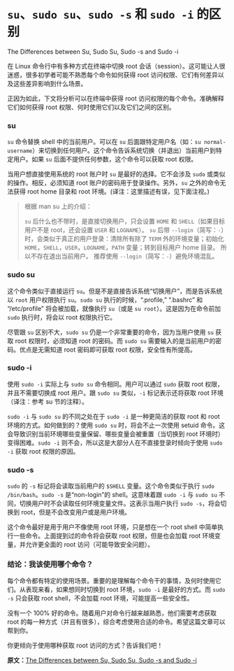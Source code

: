 `su`、`sudo su`、`sudo -s` 和 `sudo -i` 的区别
============================================

The Differences between Su, Sudo Su, Sudo -s and Sudo -i

在 Linux 命令行中有多种方式在终端中切换 root 会话（session）。这可能让人很迷惑，很多初学者可能不熟悉每个命令如何获得 root 访问权限、它们有何差异以及这些差异影响到什么场景。

正因为如此，下文将分析可以在终端中获得 root 访问权限的每个命令。准确解释它们如何获得 root 权限、何时使用它们以及它们之间的区别。


### su

`su` 命令替换 shell 中的当前用户。可以在 `su` 后面跟特定用户名（如：`su normal-username`）来切换到任何用户。这个命令告诉系统切换（并退出）当前用户到特定用户。如果 `su` 后面不提供任何参数，这个命令可以获取 root 权限。

当用户想直接使用系统的 root 账户时 `su` 是最好的选择。它不会涉及 `sudo` 或类似的操作。相反，必须知道 root 账户的密码用于登录操作。另外，`su` 之外的命令无法获得 root home 目录和 root 环境。(译注：这里描述有误，见下面注视。)

 > 根据 man su 上的介绍：
 > 
 > `su` 后什么也不带时，是直接切换用户，只会设置 `HOME` 和 `SHELL`（如果目标用户不是 root，还会设置 `USER` 和 `LOGNAME`）。 
 > `su` 后带 `--login`（简写：`-`）时，会类似于真正的用户登录：清除所有除了 `TERM` 外的环境变量；初始化 `HOME`，`SHELL`，`USER`，`LOGNAME`，`PATH` 变量；转到目标用户 home 目录。
 > 所以不存在退出当前用户。
 > 推荐使用 `--login`（简写：`-`）避免环境混乱。

### sudo su

这个命令类似于直接运行 `su`。但是不是直接告诉系统“切换用户”，而是告诉系统以 `root` 用户权限执行 `su`。`sudo su` 执行的时候，“.profile,” “.bashrc” 和 “/etc/profile” 将会被加载，就像执行 `su`（或是 `su root`）。这是因为在命令前加 `sudo` 执行时，将会以 root 权限执行它。

尽管跟 `su` 区别不大，`sudo su` 仍是一个非常重要的命令，因为当用户使用 `su` 获取 root 权限时，必须知道 root 的密码。而 `sudo su` 需要输入的是当前用户的密码。优点是无需知道 root 密码即可获取 root 权限，安全性有所提高。

### sudo -i

使用 `sudo -i` 实际上与 `sudo su` 命令相同。用户可以通过 `sudo` 获取 root 权限，并且不需要切换成 root 用户。跟 `sudo su` 类似，`-i` 标记表示还将获取 root 环境（译注：参考 su 节的注释）。

`sudo -i` 与 `sudo su` 的不同之处在于 `sudo -i` 是一种更简洁的获取 root 和 root 环境的方式。如何做到的？使用 `sudo su` 时，将会不止一次使用 setuid 命令。这会导致识别当前环境哪些变量保留、哪些变量会被重置（当切换到 root 环境时）变得困难。`sudo -i` 则不会，所以这是大部分人在不直接登录时倾向于使用 `sudo -i` 获取 root 权限的原因。

### sudo -s

`sudo` 的 `-s` 标记将会读取当前用户的 `$SHELL` 变量。这个命令类似于执行 `sudo /bin/bash`。`sudo -s` 是“non-login”的 shell。这意味着跟 `sudo -i` 与 `sudo su` 不同，切换用户时不会读取任何环境变量文件。这表示当用户执行 `sudo -s`，将会切换到 root，但是不会改变用户或是用户环境。

这个命令最好是用于用户不像使用 root 环境，只是想在一个 root shell 中简单执行一些命令。上面提到过的命令将会获取 root 权限，但是也会加载 root 环境变量，并允许更全面的 root 访问（可能导致安全问题）。


### 结论：我该使用哪个命令？

每个命令都有特定的使用场景。重要的是理解每个命令干的事情，及何时使用它们。从表现来看，如果想同时切换到 root 环境，`sudo -i` 是最好的方式。而 `sudo -s` 只会获取 root shell，不会加载 root 环境，可能提高一些安全性。

没有一个 100% 好的命令。随着用户对命令行越来越熟悉，他们需要考虑获取 root 的每一种方式（并且有很多），综合考虑使用合适的命令。希望这篇文章可以帮到你。

你更倾向于使用哪种获取 root 访问的方式？告诉我们吧！

**原文：**[The Differences between Su, Sudo Su, Sudo -s and Sudo -i](https://www.maketecheasier.com/differences-between-su-sudo-su-sudo-s-sudo-i/)
